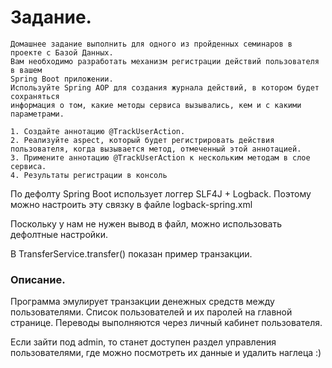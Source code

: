 # Задание.

```text
Домашнее задание выполнить для одного из пройденных семинаров в проекте с Базой Данных.
Вам необходимо разработать механизм регистрации действий пользователя в вашем 
Spring Boot приложении. 
Используйте Spring AOP для создания журнала действий, в котором будет сохраняться 
информация о том, какие методы сервиса вызывались, кем и с какими параметрами.

1. Создайте аннотацию @TrackUserAction.
2. Реализуйте aspect, который будет регистрировать действия пользователя, когда вызывается метод, отмеченный этой аннотацией.
3. Примените аннотацию @TrackUserAction к нескольким методам в слое сервиса.
4. Результаты регистрации в консоль
```

По дефолту Spring Boot использует логгер SLF4J + Logback. Поэтому можно
настроить эту связку в файле logback-spring.xml 

Поскольку у нам не нужен вывод в файл, можно использовать дефолтные настройки.

В TransferService.transfer() показан пример транзакции.

### Описание.
Программа эмулирует транзакции денежных средств между пользователями. Список пользователей
и их паролей на главной странице. Переводы выполняются через личный кабинет пользователя.

Если зайти под admin, то станет доступен раздел управления пользователями, где можно посмотреть
их данные и удалить наглеца :) 
